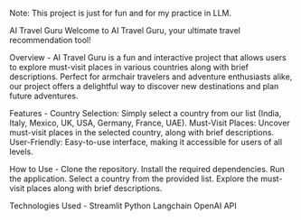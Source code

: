 Note: This project is just for fun and for my practice in LLM.

AI Travel Guru
Welcome to AI Travel Guru, your ultimate travel recommendation tool!

Overview - 
AI Travel Guru is a fun and interactive project that allows users to explore must-visit places in various countries along with brief descriptions. Perfect for armchair travelers and adventure enthusiasts alike, our project offers a delightful way to discover new destinations and plan future adventures.

Features - 
Country Selection: Simply select a country from our list (India, Italy, Mexico, UK, USA, Germany, France, UAE).
Must-Visit Places: Uncover must-visit places in the selected country, along with brief descriptions.
User-Friendly: Easy-to-use interface, making it accessible for users of all levels.

How to Use - 
Clone the repository.
Install the required dependencies.
Run the application.
Select a country from the provided list.
Explore the must-visit places along with brief descriptions.

Technologies Used -
Streamlit
Python
Langchain 
OpenAI API
